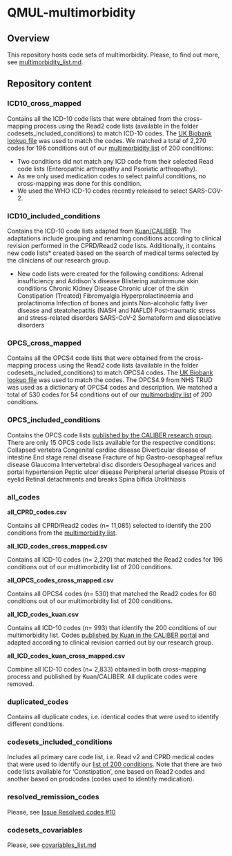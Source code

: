 # QMUL-multimorbidity
## Overview
This repository hosts code sets of multimorbidity. Please, to find out more, see [multimorbidity_list.md](https://github.com/f-eto/qmul-multimorbidity/blob/codesets-included-conditions/multimorbidity_list.md).
>
>
## Repository content
>
>
### ICD10_cross_mapped
Contains all the ICD-10 code lists that were obtained from the cross-mapping process using the Read2 code lists (available in the folder codesets_included_conditions) to match ICD-10 codes. The [UK Biobank lookup file](https://biobank.ctsu.ox.ac.uk/crystal/refer.cgi?id=592) was used to match the codes. 
We matched a total of 2,270 codes for 196 conditions out of our [multimorbidity list](https://github.com/f-eto/qmul-multimorbidity/blob/codesets-included-conditions/multimorbidity_list.md) of 200 conditions:
-	Two conditions did not match any ICD code from their selected Read code lists (Enteropathic arthropathy and Psoriatic arthropathy). 
-	As we only used medication codes to select painful conditions, no cross-mapping was done for this condition. 
-	We used the WHO ICD-10 codes recently released to select SARS-COV-2.
>
>
### ICD10_included_conditions
Contains the ICD-10 code lists adapted from [Kuan/CALIBER](https://www.caliberresearch.org/portal/phenotypes/chronological-map). The adaptations include grouping and renaming conditions according to clinical revision performed in the CPRD/Read2 code lists. Additionally, it contains new code lists* created based on the search of medical terms selected by the clinicians of our research group.  
* New code lists were created for the following conditions:
Adrenal insufficiency and Addison's disease
Blistering autoimmune skin conditions
Chronic Kidney Disease
Chronic ulcer of the skin
Constipation (Treated)
Fibromyalgia
Hyperprolactinaemia and prolactinoma
Infection of bones and joints
Non-alcoholic fatty liver disease and steatohepatitis (NASH and NAFLD)
Post-traumatic stress and stress-related disorders
SARS-CoV-2
Somatoform and dissociative disorders
>
>
### OPCS_cross_mapped
Contains all the OPCS4 code lists that were obtained from the cross-mapping process using the Read2 code lists (available in the folder codesets_included_conditions) to match OPCS4 codes. The [UK Biobank lookup file](https://biobank.ctsu.ox.ac.uk/crystal/refer.cgi?id=592) was used to match the codes. The OPCS4.9 from NHS TRUD was used as a dictionary of OPCS4 codes and description. 
We matched a total of 530 codes for 54 conditions out of our [multimorbidity list](https://github.com/f-eto/qmul-multimorbidity/blob/codesets-included-conditions/multimorbidity_list.md) of 200 conditions.
>
>

### OPCS_included_conditions
Contains the OPCS code lists [published by the CALIBER research group](https://www.caliberresearch.org/portal/phenotypes/chronological-map). There are only 15 OPCS code lists available for the respective conditions: 
Collapsed vertebra
Congenital cardiac disease
Diverticular disease of intestine
End stage renal disease
Fracture of hip
Gastro-oesophageal reflux disease
Glaucoma
Intervertebral disc disorders
Oesophageal varices and portal hypertension 
Peptic ulcer disease
Peripheral arterial disease
Ptosis of eyelid
Retinal detachments and breaks
Spina bifida
Urolithiasis
>
>
### all_codes
>
**all_CPRD_codes.csv**
>
Contains all CPRD/Read2 codes (n= 11,085) selected to identify the 200 conditions from the [multimorbidity list](https://github.com/f-eto/qmul-multimorbidity/blob/codesets-included-conditions/multimorbidity_list.md).
>
>
**all_ICD_codes_cross_mapped.csv**
>
Contains all ICD-10 codes (n= 2,270) that matched the Read2 codes for 196 conditions out of our multimorbidity list of 200 conditions. 
>
>
**all_OPCS_codes_cross_mapped.csv**
>
Contains all OPCS4 codes (n= 530) that matched the Read2 codes for 60 conditions out of our multimorbidity list of 200 conditions. 
>
>
**all_ICD_codes_kuan.csv**
>
Contains all ICD-10 codes (n= 993) that identify the 200 conditions of our multimorbidity list. Codes [published by Kuan in the CALIBER portal](https://www.caliberresearch.org/portal/phenotypes/chronological-map) and adapted according to clinical revision carried out by our research group.
>
>
**all_ICD_codes_kuan_cross_mapped.csv**
>
Combine all ICD-10 codes (n= 2,833) obtained in both cross-mapping process and published by Kuan/CALIBER. All duplicate codes were removed. 
>
>
### duplicated_codes
Contains all duplicate codes, i.e. identical codes that were used to identify different conditions.
>
>
### codesets_included_conditions
Includes all primary care code list, i.e. Read v2 and CPRD medical codes that were used to identify our [list of 200 conditions](https://github.com/f-eto/qmul-multimorbidity/blob/codesets-included-conditions/multimorbidity_list.md). Note that there are two code lists available for ‘Constipation’, one based on Read2 codes and another based on prodcodes (codes used to identify medication).
>
>
### resolved_remission_codes
Please, see [Issue Resolved codes #10](https://github.com/f-eto/qmul-multimorbidity/issues/10)
>
>
### codesets_covariables
Please, see [covariables_list.md](https://github.com/f-eto/qmul-multimorbidity/blob/codesets-covariables/covariables_list.md)

